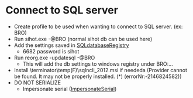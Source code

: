 # Connect to SQL server
- Create profile to be used when wanting to connect to SQL server. (ex: BRO)
- Run sihot.exe -@BRO (normal sihot db can be used here)
- Add the settings saved in [SQLdatabaseRegistry](./SQLdatabaseRegistry.png)
    - 6682 password is sihot
- Run reorg.exe -updatesql -@BRO
    -  This will add the db settings to windows registry under BRO:...
- Install \\terminator\temp(F)\sqlncli_2012.msi if neededa (Provider cannot be found. It may not be properly installed. (*) (errorNr:-2146824582))
- DO NOT SERIALIZE
    - Impersonate serial ([ImpersonateSerial](./ImpersonateSerial.md))
